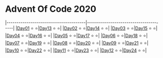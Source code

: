 # Advent Of Code 2020

|----------------------------------------|----------------------------------------|
|[Day01](../day01/index.js) :star: :star:|[Day13](../day13/index.js) :star: :star:|
|[Day02](../day02/index.js) :star: :star:|[Day14](../day14/index.js) :star: :star:|
|[Day03](../day03/index.js) :star: :star:|[Day15](../day15/index.js) :star: :star:|
|[Day04](../day04/index.js) :star: :star:|[Day16](../day16/index.js) :star: :star:|
|[Day05](../day05/index.js) :star: :star:|[Day17](../day17/index.js) :star: :star:|
|[Day06](../day06/index.js) :star: :star:|[Day18](../day18/index.js) :star: :star:|
|[Day07](../day07/index.js) :star: :star:|[Day19](../day19/index.js) :star: :star:|
|[Day08](../day08/index.js) :star: :star:|[Day20](../day20/index.js) :star: :star:|
|[Day09](../day09/index.js) :star: :star:|[Day21](../day21/index.js) :star: :star:|
|[Day10](../day10/index.js) :star: :star:|[Day22](../day22/index.js) :star: :star:|
|[Day11](../day11/index.js) :star: :star:|[Day23](../day23/index.js) :star: :star:|
|[Day12](../day12/index.js) :star: :star:|[Day24](../day24/index.js) :star: :star:|